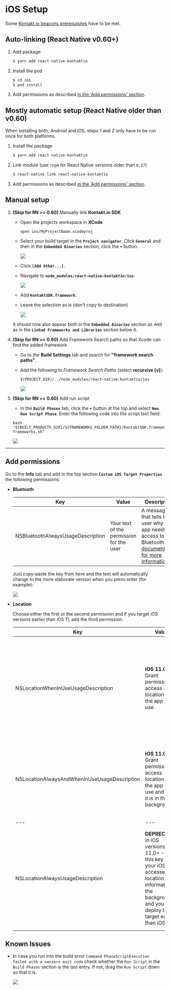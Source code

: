 # iOS Setup

Some [Kontakt.io beacons prerequisites](https://developer.kontakt.io/android-sdk/quickstart/#setup) have to be met.

## Auto-linking (React Native v0.60+)

1. Add package

	```bash
	$ yarn add react-native-kontaktio
	```

2. Install the pod

    ```bash
    $ cd ios
    $ pod install
    ```

3. Add permissions as described [in the 'Add permissions' section](#add-permissions).


## Mostly automatic setup (React Native older than v0.60)

When installing both, Android and iOS, steps _1_ and _2_ only have to be run once for both platforms.

1.  Install the package

    ```bash
    $ yarn add react-native-kontaktio
    ```

2. Link module (use `rnpm` for React Native versions older than `0.27`)

    ```bash
    $ react-native link react-native-kontaktio
    ```

3. Add permissions as described [in the 'Add permissions' section](#add-permissions).

## Manual setup

3. **(Skip for RN >= 0.60)** Manually link **Kontakt.io SDK**

    - Open the projects workspace in **XCode**

      	```
      	open ios/MyProjectName.xcodeproj
      	```
    - Select your build target in the **`Project navigator`**. Click **`General`** and then in the **`Embedded Binaries`** section, click the **`+`** button.

    	![](images/ios_install_step01.png)

    - Click **`[Add Other...]`**.
    - Navigate to **`node_modules/react-native-kontaktio/ios`**.

		![](images/ios_installation_step02.png)

    - Add **`KontaktSDK.framework`**.
    - Leave the selection as is (don't copy to destination)

    	![](images/ios_installation_step03.png)

    It should now also appear both in the **`Embedded Binaries`** section as well as in the **`Linked Frameworks and Libraries`** section below it.

4. **(Skip for RN >= 0.60)** Add Framework Search paths so that Xcode can find the added framework

    - Go to the **Build Settings** tab and search for **"framework search paths"**.
    - Add the following to _Framework Search Paths_ (select **recursive [v]**):

      	```
      	$(PROJECT_DIR)/../node_modules/react-native-kontaktio/ios
      	```

      ![](images/ios_installation_step04.png)

5. **(Skip for RN >= 0.60)** Add run script

    - In the **`Build Phases`** tab, click the **`+`** button at the top and select **`New Run Script Phase`**. Enter the following code into the script text field:

    ```
    bash "${BUILT_PRODUCTS_DIR}/${FRAMEWORKS_FOLDER_PATH}/KontaktSDK.framework/strip-frameworks.sh"
    ```
    ![](images/ios_installation_step05.png)

---

## Add permissions

Go to the **Info** tab and add in the top section **`Custom iOS Target Properties`** the following permissions:

- **Bluetooth**

    | Key                               | Value                                    | Description                                                                                                                                                                                                                          |
    | --------------------------------- | ---------------------------------------- | ------------------------------------------------------------------------------------------------------------------------------------------------------------------------------------------------------------------------------------ |
    | NSBluetoothAlwaysUsageDescription | Your text of the permission for the user | A message that tells the user why the app needs access to Bluetooth. [See documentation for more information](https://developer.apple.com/documentation/bundleresources/information_property_list/nsbluetoothalwaysusagedescription) |

    Just copy-paste the key from here and the text will automatically change to the more elaborate version when you press enter (for example):

    ![](images/ios_installation_step06_permission.png)


- **Location**

    Choose either the first or the second permission and if you target iOS versions earlier than iOS 11, add the third permission.

    | Key                                          | Value                                                                                                                                                                | Description                                                                                                                                                                                                                                                                                                                  |
    | -------------------------------------------- | -------------------------------------------------------------------------------------------------------------------------------------------------------------------- | ---------------------------------------------------------------------------------------------------------------------------------------------------------------------------------------------------------------------------------------------------------------------------------------------------------------------------- |
    | NSLocationWhenInUseUsageDescription          | **iOS 11.0+** Grant permission to access location when the app is in use                                                                                             | A message that tells the user why the app is requesting access to the user’s location information while the app is running in the foreground. [See documentation for more information](https://developer.apple.com/documentation/bundleresources/information_property_list/nslocationwheninuseusagedescription)              |
    | NSLocationAlwaysAndWhenInUseUsageDescription | **iOS 11.0+** Grant permission to access location when the app is in use and when it is in the background                                                            | A message that tells the user why the app is requesting access to the user’s location information at all times. [See documentation for more information](https://developer.apple.com/documentation/bundleresources/information_property_list/nslocationalwaysandwheninuseusagedescription)                                   |
    | ---                                          | ---                                                                                                                                                                  | ---                                                                                                                                                                                                                                                                                                                          |
    | NSLocationAlwaysUsageDescription             | **DEPRECATED** in iOS versions 11.0+ - Use this key if your iOS app accesses location information in the background, and you deploy to a target earlier than iOS 11. | A message that tells the user why the app is requesting access to the user’s location information at all times (i.e. even when the app is in the background). [See documentation for more information](https://developer.apple.com/documentation/bundleresources/information_property_list/nslocationalwaysusagedescription) |

## Known Issues

* In case you run into the build error `Command PhaseScriptExecution failed with a nonzero exit code` check whether the `Run Script` in the `Build Phases` section is the last entry. If not, drag the `Run Script` down so that it is.

    ![](images/ios_installation_error.png)
